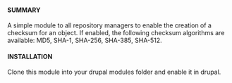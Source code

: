 #### SUMMARY

A simple module to all repository managers to enable the creation of a checksum for an object. If enabled, the following checksum algorithms are available: MD5, SHA-1, SHA-256, SHA-385, SHA-512.

#### INSTALLATION

Clone this module into your drupal modules folder and enable it in drupal.


